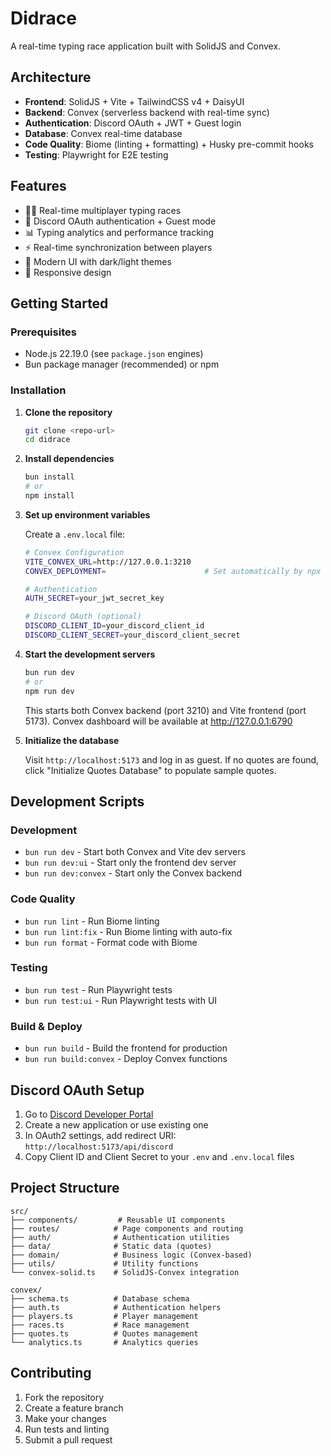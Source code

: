 # Didrace

A real-time typing race application built with SolidJS and Convex.

## Architecture

- **Frontend**: SolidJS + Vite + TailwindCSS v4 + DaisyUI
- **Backend**: Convex (serverless backend with real-time sync)
- **Authentication**: Discord OAuth + JWT + Guest login
- **Database**: Convex real-time database
- **Code Quality**: Biome (linting + formatting) + Husky pre-commit hooks
- **Testing**: Playwright for E2E testing

## Features

- 🏃‍♂️ Real-time multiplayer typing races
- 🔐 Discord OAuth authentication + Guest mode
- 📊 Typing analytics and performance tracking
- ⚡ Real-time synchronization between players
- 🎨 Modern UI with dark/light themes
- 📱 Responsive design

## Getting Started

### Prerequisites

- Node.js 22.19.0 (see `package.json` engines)
- Bun package manager (recommended) or npm

### Installation

1. **Clone the repository**
   ```bash
   git clone <repo-url>
   cd didrace
   ```

2. **Install dependencies**
   ```bash
   bun install
   # or
   npm install
   ```

3. **Set up environment variables**

   Create a `.env.local` file:
   ```bash
   # Convex Configuration
   VITE_CONVEX_URL=http://127.0.0.1:3210
   CONVEX_DEPLOYMENT=                      # Set automatically by npx convex dev

   # Authentication
   AUTH_SECRET=your_jwt_secret_key

   # Discord OAuth (optional)
   DISCORD_CLIENT_ID=your_discord_client_id
   DISCORD_CLIENT_SECRET=your_discord_client_secret
   ```

4. **Start the development servers**
   ```bash
   bun run dev
   # or
   npm run dev
   ```

   This starts both Convex backend (port 3210) and Vite frontend (port 5173).
   Convex dashboard will be available at http://127.0.0.1:6790

5. **Initialize the database**

   Visit `http://localhost:5173` and log in as guest. If no quotes are found, click "Initialize Quotes Database" to populate sample quotes.

## Development Scripts

### Development
- `bun run dev` - Start both Convex and Vite dev servers
- `bun run dev:ui` - Start only the frontend dev server  
- `bun run dev:convex` - Start only the Convex backend

### Code Quality
- `bun run lint` - Run Biome linting
- `bun run lint:fix` - Run Biome linting with auto-fix
- `bun run format` - Format code with Biome

### Testing
- `bun run test` - Run Playwright tests
- `bun run test:ui` - Run Playwright tests with UI

### Build & Deploy
- `bun run build` - Build the frontend for production
- `bun run build:convex` - Deploy Convex functions

## Discord OAuth Setup

1. Go to [Discord Developer Portal](https://discord.com/developers/applications)
2. Create a new application or use existing one
3. In OAuth2 settings, add redirect URI: `http://localhost:5173/api/discord`
4. Copy Client ID and Client Secret to your `.env` and `.env.local` files

## Project Structure

```
src/
├── components/         # Reusable UI components
├── routes/            # Page components and routing
├── auth/              # Authentication utilities
├── data/              # Static data (quotes)
├── domain/            # Business logic (Convex-based)
├── utils/             # Utility functions
└── convex-solid.ts    # SolidJS-Convex integration

convex/
├── schema.ts          # Database schema
├── auth.ts            # Authentication helpers
├── players.ts         # Player management
├── races.ts           # Race management
├── quotes.ts          # Quotes management
└── analytics.ts       # Analytics queries
```

## Contributing

1. Fork the repository
2. Create a feature branch
3. Make your changes
4. Run tests and linting
5. Submit a pull request
